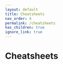 ```yaml
---
layout: default
title: Cheatsheets
nav_order: 4
permalink: /cheatsheets
has_children: true
ignore_link: true
---
```

# Cheatsheets